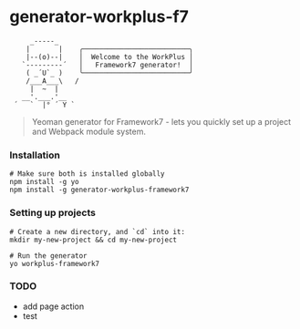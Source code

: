 # generator-workplus-f7

```
     _-----_     
    |       |    ╭──────────────────────────╮
    |--(o)--|    │  Welcome to the WorkPlus │
   `---------´   │   Framework7 generator!  │
    ( _´U`_ )    ╰──────────────────────────╯
    /___A___\   /
     |  ~  |     
   __'.___.'__   
 ´   `  |° ´ Y ` 
 ```
 
 > Yeoman generator for Framework7 - lets you quickly set up a project and Webpack module system.

 
### Installation

```
# Make sure both is installed globally
npm install -g yo
npm install -g generator-workplus-framework7
```

### Setting up projects

```
# Create a new directory, and `cd` into it:
mkdir my-new-project && cd my-new-project

# Run the generator
yo workplus-framework7
```

### TODO

* add page action
* test
